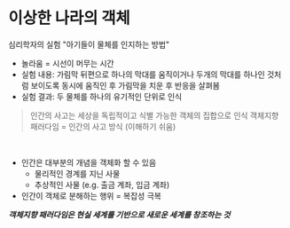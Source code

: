 # 이상한 나라의 객체

심리학자의 실험 "아기들이 물체를 인지하는 방법"

* 놀라움 = 시선이 머무는 시간
* 실험 내용: 가림막 뒤편으로 하나의 막대를 움직이거나 두개의 막대를 하나인 것처럼 보이도록 동시에 움직인 후 가림막을 치운 후 반응을 살펴봄
* 실험 결과: 두 물체를 하나의 유기적인 단위로 인식

> 인간의 사고는 세상을 독립적이고 식별 가능한 객체의 집합으로 인식
> 객체지향 패러다임 = 인간의 사고 방식 (이해하기 쉬움)

<br>

* 인간은 대부분의 개념을 객체화 할 수 있음
    * 물리적인 경계를 지닌 사물
    * 추상적인 사물 (e.g. 출금 계좌, 입금 계좌)
* 인간이 객체로 분해하는 행위 = 복잡성 극복

***객체지향 패러다임은 현실 세계를 기반으로 새로운 세계를 창조하는 것***